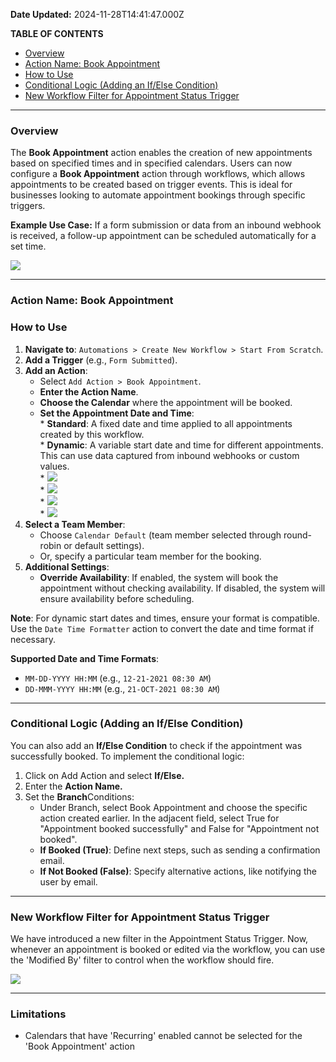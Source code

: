 **Date Updated:** 2024-11-28T14:41:47.000Z

**TABLE OF CONTENTS**

* [Overview](#Overview)
* [Action Name: Book Appointment](#Action-Name%3A-Book-Appointment)
* [How to Use](#How-to-Use)
* [Conditional Logic (Adding an If/Else Condition)](#Conditional-Logic-%28Adding-an-If/Else-Condition%29)
* [New Workflow Filter for Appointment Status Trigger](#New-Workflow-Filter-for-Appointment-Status-Trigger)

---

### **Overview**

  
The **Book Appointment** action enables the creation of new appointments based on specified times and in specified calendars. Users can now configure a **Book Appointment** action through workflows, which allows appointments to be created based on trigger events. This is ideal for businesses looking to automate appointment bookings through specific triggers.

  
**Example Use Case:** If a form submission or data from an inbound webhook is received, a follow-up appointment can be scheduled automatically for a set time.

  
![](https://s3.amazonaws.com/cdn.freshdesk.com/data/helpdesk/attachments/production/155036786077/original/VUY_ceX2b6zuFoWdBH1pW1IopQ3nAHA-3w.png?1732001015)

  
---

### **Action Name: Book Appointment**

  
### **How to Use**

1. **Navigate to**: `Automations > Create New Workflow > Start From Scratch`.
2. **Add a Trigger** (e.g., `Form Submitted`).
3. **Add an Action**:  
   * Select `Add Action > Book Appointment`.  
   * **Enter the Action Name**.  
   * **Choose the Calendar** where the appointment will be booked.  
   * **Set the Appointment Date and Time**:  
         * **Standard**: A fixed date and time applied to all appointments created by this workflow.  
         * **Dynamic**: A variable start date and time for different appointments. This can use data captured from inbound webhooks or custom values.  
         * ![](https://s3.amazonaws.com/cdn.freshdesk.com/data/helpdesk/attachments/production/155036786438/original/Q5tsHdRf-PmE6jRDDFe91fOfhPpy_NfwyQ.png?1732001412)  
         * ![](https://s3.amazonaws.com/cdn.freshdesk.com/data/helpdesk/attachments/production/155036786459/original/h55WHaUJnnsQWzMJkdZRMeWClZ0-ADPGFw.png?1732001425)  
         * ![](https://s3.amazonaws.com/cdn.freshdesk.com/data/helpdesk/attachments/production/155036786474/original/yXuE6PpY1baD2PFVF4yL6tgnTwzivfx1Og.png?1732001437)  
         * ![](https://s3.amazonaws.com/cdn.freshdesk.com/data/helpdesk/attachments/production/155036786482/original/NRgizd5txTvPI_tyYf_kjd59eSLwhL449g.png?1732001449)
4. **Select a Team Member**:  
   * Choose `Calendar Default` (team member selected through round-robin or default settings).  
   * Or, specify a particular team member for the booking.
5. **Additional Settings**:  
   * **Override Availability**: If enabled, the system will book the appointment without checking availability. If disabled, the system will ensure availability before scheduling.

  
**Note**: For dynamic start dates and times, ensure your format is compatible. Use the `Date Time Formatter` action to convert the date and time format if necessary.

  
**Supported Date and Time Formats**:

* `MM-DD-YYYY HH:MM` (e.g., `12-21-2021 08:30 AM`)
* `DD-MMM-YYYY HH:MM` (e.g., `21-OCT-2021 08:30 AM`)

  
---

### **Conditional Logic (Adding an If/Else Condition)**

  
You can also add an **If/Else Condition** to check if the appointment was successfully booked. To implement the conditional logic:

  
1. Click on Add Action and select **If/Else.**
2. Enter the **Action Name.**
3. Set the **Branch**Conditions:  
   * Under Branch, select Book Appointment and choose the specific action created earlier. In the adjacent field, select True for "Appointment booked successfully" and False for "Appointment not booked".  
   * **If Booked (True)**: Define next steps, such as sending a confirmation email.  
   * **If Not Booked (False)**: Specify alternative actions, like notifying the user by email.

---

### **New Workflow Filter for Appointment Status Trigger**

  
We have introduced a new filter in the Appointment Status Trigger. Now, whenever an appointment is booked or edited via the workflow, you can use the 'Modified By' filter to control when the workflow should fire.

  
![](https://s3.amazonaws.com/cdn.freshdesk.com/data/helpdesk/attachments/production/155036786733/original/iXDLon-lCDACFhWUl-hyXsJsoNLEwBt8hg.png?1732001697)
  
  
---

### **Limitations**

* Calendars that have 'Recurring' enabled cannot be selected for the 'Book Appointment' action